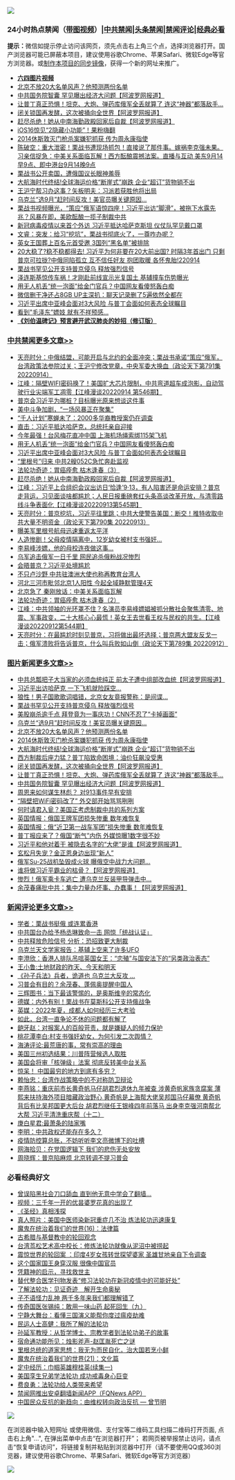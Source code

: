 ![](https://raw.githubusercontent.com/jsvpn/jsproxy/dev/64photo/fqnews-qr.jpg)

<div id="tt">
<h3>24小时热点禁闻（<a href="https://aaa.v2dns.tk/?QAjUl=BgRp5UNKRn&T5Vk=fPVH&Q59Ab=WxGE" target="_blank">带图视频</a>）|<a href="#%E4%B8%AD%E5%85%B1%E7%A6%81%E9%97%BB%E6%9B%B4%E5%A4%9A%E6%96%87%E7%AB%A0">中共禁闻</a>|<a href="#%E5%9B%BE%E7%89%87%E6%96%B0%E9%97%BB%E6%9B%B4%E5%A4%9A%E6%96%87%E7%AB%A0">头条禁闻</a>|<a href="#%E6%96%B0%E9%97%BB%E8%AF%84%E8%AE%BA%E6%9B%B4%E5%A4%9A%E6%96%87%E7%AB%A0">禁闻评论|<a href="#%E5%BF%85%E7%9C%8B%E7%BB%8F%E5%85%B8%E5%A5%BD%E6%96%87">经典必看</a></h3>
<div><b>提示：</b>微信如提示停止访问该网页，须先点击右上角三个点，选择浏览器打开。国产浏览器可能已屏蔽本项目，建议使用谷歌Chrome、苹果Safari、微软Edge等官方浏览器。或<a href="%E5%88%B6%E4%BD%9Cgit%E7%A6%81%E9%97%BB%E9%95%9C%E5%83%8F.md">制作本项目的同步镜像</a>，获得一个新的网址来推广。</div>
<ul>
<li><b><a href="http://d2.v2rss.gq/64.mp4" target="_blank">六四图片视频</a></b></li>
<li><a href="/topimagenews/20220914/1784547.md">北京不放20大名单风声？他预测两份名单</a></li>
<li><a href="/topimagenews/20220914/1784498.md">中共国务院智囊 罕见曝出经济大问题【阿波罗网报道】</a></li>
<li><a href="/topimagenews/20220914/1784499.md">让普丁真正恐惧！坦克、大炮、弹药库俄军全丢就算了 连这“神器”都落敌手…</a></li>
<li><a href="/topimagenews/20220914/1784500.md">闭关锁国再发酵，这次被捅向全世界【阿波罗网报道】</a></li>
<li><a href="/cbnews/20220914/1784517.md">赶尽杀绝！她从中南海勤政殿回家后自裁【阿波罗网报道】</a></li>
<li><a href="/cnnews/20220914/1784573.md">iOS16惊见“2隐藏小功能”！果粉嗨翻</a></li>
<li><a href="/topimagenews/20220914/1784546.md">2014休斯敦灭门枪杀案嫌犯抓获 传为周永康指使</a></li>
<li><a href="/bannedvideo/20220914/1784596.md">陈破空：重大泄密！栗战书遭现场抓包！直接说了那件事。嫁祸李克强未果。习亲信捉急：中美关系面临瓦解！西方酝酿震撼法案。直播与互动 美东9月14早9点、即中港台9月14晚9点</a></li>
<li><a href="/bannedvideo/20220915/1784755.md">栗战书公开卖国，遭俄国议长眼神羞辱</a></li>
<li><a href="/topimagenews/20220914/1784545.md">大航海时代终结!全球海运价格“断崖式”崩跌 企业“超订”货物销不出</a></li>
<li><a href="/comments/20220915/1784725.md">王沪宁帮习办这事？矢板明夫：习派若获胜他将出局</a></li>
<li><a href="/topimagenews/20220914/1784569.md">乌克兰“选9月”赶时间反攻！美官员曝关键原因…</a></li>
<li><a href="/bannedvideo/20220915/1784745.md">栗战书视频曝光，“策应”俄军语惊四座！习近平出访“脚滑”，被拖下水露先兆？风暴在即，美欧酝酿一揽子制裁中共</a></li>
<li><a href="/headline/20220914/1784582.md">新冠病毒疫情以来首个外访 习近平抵达哈萨克斯坦 仪仗队罕见戴口罩</a></li>
<li><a href="/bannedvideo/20220914/1784529.md">文睿：突发：给习“挖坑”，栗战书彻底火了，一尊咋办呢？</a></li>
<li><a href="/comments/20220915/1784743.md">英女王国葬上百名元首受邀 3国列“黑名单”被排除</a></li>
<li><a href="/bannedvideo/20220914/1784589.md">20大稳了?稳不稳都得去! 习近平为何非要在20大前出国? 时隔3年首出门 只剩普京可拉拢?中俄同陷孤立 互不信任好友 抱团取暖 各怀鬼胎!220914</a></li>
<li><a href="/topimagenews/20220915/1784809.md">栗战书罕见公开支持普京侵乌 释放强烈信号</a></li>
<li><a href="/cnnews/20220915/1784799.md">泽连斯基惊传车祸！才刚赴前线宣示光复国土 基辅撞车伤势曝光</a></li>
<li><a href="/cbnews/20220914/1784630.md">用无人机丢“统一泡面”给金门官兵？中国网友看傻怒轰白痴</a></li>
<li><a href="/baitai/20220914/1784363.md">微信删干净还占8GB UP主深扒：聊天记录删了5遍依然全都在</a></li>
<li><a href="/cbnews/20220914/1784549.md">习近平出席中亚峰会面对3大风险 与普丁会面如何表态全球瞩目</a></li>
<li><a href="/comments/20220915/1784775.md">看到"毛泽东”嫖妓 就有不祥预感…</a></li>
<li><b><a href="/comments/20200207/1272816.md" target="_blank">《刘伯温碑记》预言避开武汉肺炎的妙招（修订版）</a></b></li>
</ul>
</div>

<div class="catlist">
<h3><a href="/cbnews/" target="_blank">中共禁闻</a><span><a href="/cbnews/" target="_blank" rel="nofollow">更多文章>></a></span></h3>
<ul>
<li><a href="/cbnews/20220915/1784916.md" target="_blank">天亮时分：中俄结盟，可能开启与北约的全面冲突；栗战书承诺“策应”俄军，台湾政策法参院过关；王沪宁修改党章，中央军委大换血（政论天下第791集 20220914）</a></li>
<li><a href="/cbnews/20220915/1784915.md" target="_blank">江峰：隔壁WIFI密码换了！美国扩大芯片限制，中共弯道超车成泡影，自动驾驶行业尖端军工凋零【江峰漫谈20220914 第546期】</a></li>
<li><a href="/cbnews/20220915/1784875.md" target="_blank">普京会习近平为哪桩？目标曝光原来想谈这件事</a></li>
<li><a href="/cbnews/20220915/1784831.md" target="_blank">美中斗争加剧，“一场风暴正在聚集”</a></li>
<li><a href="/cbnews/20220915/1784830.md" target="_blank">“千人计划”寒蝉未了：2000多华裔教授案仍在调查</a></li>
<li><a href="/cbnews/20220915/1784782.md" target="_blank">直击：习近平抵达哈萨克，总统托亲自迎接</a></li>
<li><a href="/cbnews/20220914/1784641.md" target="_blank">今年最强！台风梅花直冲中国 上海机场绳索绑115架飞机</a></li>
<li><a href="/cbnews/20220914/1784630.md" target="_blank">用无人机丢“统一泡面”给金门官兵？中国网友看傻怒轰白痴</a></li>
<li><a href="/cbnews/20220914/1784549.md" target="_blank">习近平出席中亚峰会面对3大风险 与普丁会面如何表态全球瞩目</a></li>
<li><a href="/cbnews/20220914/1784548.md" target="_blank">“里根号”归来 中共2艘052C急忙奔赴监视</a></li>
<li><a href="/cbnews/20220914/1783675.md" target="_blank">法轮功奇迹：胃癌痊愈 枯木逢春（3）</a></li>
<li><a href="/cbnews/20220914/1784517.md" target="_blank">赶尽杀绝！她从中南海勤政殿回家后自裁【阿波罗网报道】</a></li>
<li><a href="/cbnews/20220914/1784477.md" target="_blank">江峰：习近平上合组织会议出访日‘恰逢’9·13，有人陷害还是命运安排？普京走背运，习见面谈啥都尴尬；人民日报重磅套红头条高谈改革开放，与清零路线斗争表面化【江峰漫谈20220913第545期】</a></li>
<li><a href="/cbnews/20220914/1784460.md" target="_blank">天亮时分：普京挖坑，习近平往里跳；中共大使警告美国：断交！推特收取中共大量不明资金（政论天下第790集 20220913）</a></li>
<li><a href="/cbnews/20220914/1784417.md" target="_blank">曝美军里根号航母迅速重返太平洋</a></li>
<li><a href="/cbnews/20220914/1784416.md" target="_blank">人造惨剧！父母疫情隔离中，12岁幼女被村支书强奸…</a></li>
<li><a href="/cbnews/20220914/1784368.md" target="_blank">李易峰涉嫖，他的母校连夜做这事…</a></li>
<li><a href="/cbnews/20220914/1784367.md" target="_blank">乌军追击俄军一日千里 网民追杀俄粉战况惨烈</a></li>
<li><a href="/cbnews/20220913/1784159.md" target="_blank">会晤普京？习近平处境尴尬</a></li>
<li><a href="/cbnews/20220913/1784110.md" target="_blank">不只卢沙野 中共驻澳洲大使也称再教育台湾人</a></li>
<li><a href="/cbnews/20220913/1784109.md" target="_blank">河北三河市毗邻北京1人阳性 今起全域静默管理4天</a></li>
<li><a href="/cbnews/20220913/1784084.md" target="_blank">北京急了 秦刚放话：中美关系面临瓦解</a></li>
<li><a href="/cbnews/20220913/1783372.md" target="_blank">法轮功奇迹：胃癌痊愈 枯木逢春（2）</a></li>
<li><a href="/cbnews/20220913/1784040.md" target="_blank">江峰：中共领袖的光环罩不住？名演员李易峰嫖娼被抓分散社会聚焦清零、地震、军事政变，二十大核心心最慌！英女王去世看王权与民权的共生。【江峰漫谈20220912第544期】</a></li>
<li><a href="/cbnews/20220913/1783950.md" target="_blank">天亮时分：在最尴尬时刻见普京，习将做出最坏选择；普京两大盟友反戈一击；俄军溃败将告诉普京，什么叫兵败如山倒（政论天下第789集 20220912）</a></li>

</ul>
</div>
<div class="catlist">
<h3><a href="/topimagenews/" target="_blank">图片新闻</a><span><a href="/topimagenews/" target="_blank" rel="nofollow">更多文章>></a></span></h3>
<ul>
<li><a href="/topimagenews/20220915/1784935.md" target="_blank">中共总瓢把子大当家的必须血统纯正 前太子遭中组部改血统【阿波罗网报道】</a></li>
<li><a href="/topimagenews/20220915/1784901.md" target="_blank">习近平出访哈萨克 一下飞机就险踩空…</a></li>
<li><a href="/topimagenews/20220915/1784852.md" target="_blank">狼性！男子国歌歌词唱错，北京女友竟报警称：是间谍…</a></li>
<li><a href="/topimagenews/20220915/1784809.md" target="_blank">栗战书罕见公开支持普京侵乌 释放强烈信号</a></li>
<li><a href="/topimagenews/20220914/1784653.md" target="_blank">美股崩杀逾千点 拜登竟为一事庆功！CNN不忍了“卡掉画面”</a></li>
<li><a href="/topimagenews/20220914/1784569.md" target="_blank">乌克兰“选9月”赶时间反攻！美官员曝关键原因…</a></li>
<li><a href="/topimagenews/20220914/1784547.md" target="_blank">北京不放20大名单风声？他预测两份名单</a></li>
<li><a href="/topimagenews/20220914/1784546.md" target="_blank">2014休斯敦灭门枪杀案嫌犯抓获 传为周永康指使</a></li>
<li><a href="/topimagenews/20220914/1784545.md" target="_blank">大航海时代终结!全球海运价格“断崖式”崩跌 企业“超订”货物销不出</a></li>
<li><a href="/topimagenews/20220914/1784506.md" target="_blank">西方制裁后座力猛？普丁陷致命困境：油价狂飙没受惠</a></li>
<li><a href="/topimagenews/20220914/1784500.md" target="_blank">闭关锁国再发酵，这次被捅向全世界【阿波罗网报道】</a></li>
<li><a href="/topimagenews/20220914/1784499.md" target="_blank">让普丁真正恐惧！坦克、大炮、弹药库俄军全丢就算了 连这“神器”都落敌手…</a></li>
<li><a href="/topimagenews/20220914/1784498.md" target="_blank">中共国务院智囊 罕见曝出经济大问题【阿波罗网报道】</a></li>
<li><a href="/topimagenews/20220914/1784461.md" target="_blank">周恩来如何谋生林彪？ 对913事件早有安排</a></li>
<li><a href="/topimagenews/20220914/1784348.md" target="_blank">“隔壁把WiFi密码改了” 外交部开始骂骂咧咧</a></li>
<li><a href="/topimagenews/20220914/1784324.md" target="_blank">何时请君入瓮？美国正考虑制裁中共的系列方案</a></li>
<li><a href="/topimagenews/20220914/1784302.md" target="_blank">英国情报：俄国王牌军团损失惨重 数年难恢复</a></li>
<li><a href="/topimagenews/20220913/1784139.md" target="_blank">英国情报：俄“近卫第一战车军团”损失惨重 数年难恢复</a></li>
<li><a href="/topimagenews/20220913/1784099.md" target="_blank">普丁报应来了？俄国“断气”内伤 外媒惊曝1数字很不妙</a></li>
<li><a href="/topimagenews/20220913/1784064.md" target="_blank">习近平和他对着干 被隐去名字的“大佬”是谁【阿波罗网报道】</a></li>
<li><a href="/topimagenews/20220913/1784043.md" target="_blank">玄松月失宠？金正恩身边出现“新人”</a></li>
<li><a href="/topimagenews/20220913/1784042.md" target="_blank">俄军Su-25战机坠毁成火球 曝俄空中战力大问题…</a></li>
<li><a href="/topimagenews/20220913/1784041.md" target="_blank">谁将做习近平霸业的枯骨？【阿波罗网报道】</a></li>
<li><a href="/topimagenews/20220913/1784028.md" target="_blank">惨烈！俄军乘卡车逃亡 遭乌克兰反装甲导弹击中…</a></li>
<li><a href="/topimagenews/20220913/1784002.md" target="_blank">余茂春痛批中共：集中力量办坏事、办蠢事！【阿波罗网报道】</a></li>

</ul>
</div>
<div class="catlist">
<h3><a href="/comments/" target="_blank">新闻评论</a><span><a href="/comments/" target="_blank" rel="nofollow">更多文章>></a></span></h3>
<ul>
<li><a href="/comments/20220915/1784938.md" target="_blank">学者：栗战书挺俄 或连累香港</a></li>
<li><a href="/comments/20220915/1784937.md" target="_blank">中共国台办给予杨丞琳致命一击 网惊「统战认证」</a></li>
<li><a href="/comments/20220915/1784920.md" target="_blank">中共释放危险信号 分析：恐招致更大制裁</a></li>
<li><a href="/comments/20220915/1784912.md" target="_blank">乌克兰天文学家报告：基辅上空来了许多UFO</a></li>
<li><a href="/comments/20220915/1784906.md" target="_blank">李澄欣：香港人排队吊唁英国女王：“恋殖”与国安法下的“另类政治表态”</a></li>
<li><a href="/comments/20220915/1784905.md" target="_blank">王小鲁:土地财政的昨天、今天和明天</a></li>
<li><a href="/comments/20220915/1784904.md" target="_blank">《孙子兵法》兵者，诡道也 乌克兰大反攻 …</a></li>
<li><a href="/comments/20220915/1784898.md" target="_blank">习普会有目的？余茂春、蓬佩奥提醒中国人</a></li>
<li><a href="/comments/20220915/1784885.md" target="_blank">三辉图书：当下最该警惕的，是奥斯维辛的常态化</a></li>
<li><a href="/comments/20220915/1784884.md" target="_blank">德媒：内外有别！栗战书在莫斯科公开支持俄战争</a></li>
<li><a href="/comments/20220915/1784883.md" target="_blank">英媒：2022年夏，成都人如何经历三大考验</a></li>
<li><a href="/comments/20220915/1784881.md" target="_blank">如此，台湾一直争论不休的问题都有解了</a></li>
<li><a href="/comments/20220915/1784880.md" target="_blank">龅牙赵：对报案人的百般苛责，就是嫌疑人的倾力保护</a></li>
<li><a href="/comments/20220915/1784879.md" target="_blank">桃花潭李白:村支书强奸幼女，为何引发二次舆情？</a></li>
<li><a href="/comments/20220915/1784878.md" target="_blank">海涛评论:最荒唐的事，常有崇高的理由</a></li>
<li><a href="/comments/20220915/1784869.md" target="_blank">美国三州初选结果：川普阵营候选人取胜</a></li>
<li><a href="/comments/20220915/1784868.md" target="_blank">美国会将审「核弹级」法案 彻底反转美中台关系</a></li>
<li><a href="/comments/20220915/1784837.md" target="_blank">惊呆！ 中国最穷的地方到底有多穷？</a></li>
<li><a href="/comments/20220915/1784836.md" target="_blank">赖怡忠：台湾作战策略中的不对称防卫辩论</a></li>
<li><a href="/comments/20220915/1784829.md" target="_blank">李燕铭：重庆前市长黄奇帆马仔胡君烈退休九年被查 涉黄奇帆家族贪腐案 薄熙来扶持海外项目暗藏政治野心 黄奇帆是上海帮大佬吴邦国马仔幕僚 黄奇帆背后有比吴邦国更大后台 胡君烈继任王银峰四年前落马 出身李克强河南帮北大帮 习近平清洗重庆帮（十二）</a></li>
<li><a href="/comments/20220915/1784819.md" target="_blank">庚白星君:最萧条的陆家嘴</a></li>
<li><a href="/comments/20220915/1784791.md" target="_blank">李明：中共政权还能存在多久？</a></li>
<li><a href="/comments/20220915/1784790.md" target="_blank">疫情防控算总账，不妨听听李文亮微博下的吐槽</a></li>
<li><a href="/comments/20220915/1784789.md" target="_blank">网海拾贝：在党国逻辑下 我们的悲伤无处安放</a></li>
<li><a href="/comments/20220915/1784788.md" target="_blank">周晓辉：普京陷麻烦 北京转调不提习普会</a></li>

</ul>
</div>

<div class="catlist">
<h3>必看经典好文</h3>
<ul>
<li><a href="/topimagenews/20200928/1404412.md" target="_blank">曾误陷黑社会刀口舔血 直到他无意中学会了翻墙&#8230;</a></li>
<li><a href="/aomi/qiwen/20151223/484507.md" target="_blank">视频：三千年一开的优昙婆罗花真的出现了</a></li>
<li><a href="/tculture/20201113/1430493.md" target="_blank">《圣经》真相浅探</a></li>
<li><a href="/comments/20210215/1487728.md" target="_blank">真人照片：美国中医师染新冠重症几不治 炼法轮功迅速康复</a></li>
<li><a href="/topimagenews/20180615/958090.md" target="_blank">魔鬼在统治着我们的世界(16)：法律篇</a></li>
<li><a href="/comments/20220503/1727847.md" target="_blank">古希腊与基督教中的轮回观念</a></li>
<li><a href="/cbnews/20220707/1755000.md" target="_blank">台湾茑松艺术高中校长：修炼法轮功就像从泥沼中被捞起</a></li>
<li><a href="/comments/20210307/1499941.md" target="_blank">震惊世界的轮回案 ：印度4岁女孩转世探望婆家 圣雄甘地亲自下令调查</a></li>
<li><a href="/bannedvideo/20220606/1742248.md" target="_blank">这个国家国王身穿汉服 很像中国官员</a></li>
<li><a href="/tculture/xiulian/20150708/421752.md" target="_blank">凭籍神的启示，寻找救世主</a></li>
<li><a href="/comments/20210720/1518906.md" target="_blank">替代整合医学刊物发表“修习法轮功在新冠疫情中的可能好处”</a></li>
<li><a href="/comments/20200307/1289968.md" target="_blank">了解法轮功：见证奇迹　解开生命奥秘</a></li>
<li><a href="/comments/20190427/1119935.md" target="_blank">子不语怪力乱神 两千多年来我们都理解错了</a></li>
<li><a href="/comments/20220214/1691990.md" target="_blank">传奇国医张锡纯：敢用一味山药 起死回生（九）</a></li>
<li><a href="/comments/20200527/1273654.md" target="_blank">宁静大舞台：看懂三国演义能帮你度过瘟疫劫难</a></li>
<li><a href="/ccpdope/20200729/1369047.md" target="_blank">民运人士高健：我所了解的法轮功</a></li>
<li><a href="/comments/20210629/1576797.md" target="_blank">孙延军教授：从哲学博士、宗教学者到法轮功弟子的故事</a></li>
<li><a href="/tculture/20151001/455916.md" target="_blank">宿命通功能所见：烛影斧声-赵匡胤死亡之谜</a></li>
<li><a href="/tculture/20171201/863884.md" target="_blank">里根总统的道家思想：我无为而民自化，治大国若烹小鲜</a></li>
<li><a href="/comments/20180802/980476.md" target="_blank">魔鬼在统治着我们的世界(21)：文化篇</a></li>
<li><a href="/tculture/20161028/606931.md" target="_blank">定中经历：巾帼英雄穆桂英(续集一)</a></li>
<li><a href="/comments/20210509/1542373.md" target="_blank">美国孪生兄弟学法轮功 成功戒毒身心巨变</a></li>
<li><a href="/comments/20220522/1736045.md" target="_blank">费良勇：法轮功给人类带来希望</a></li>
<li><a href="/comments/20200503/1322531.md" target="_blank">禁闻网推出安卓翻墙新闻APP（FQNews APP）</a></li>
<li><a href="/comments/20220713/1757701.md" target="_blank">中国民众反抗的新趋向：由维权转向政治反抗 — 曾节明</a></li>

</ul>
</div>

![](https://raw.githubusercontent.com/jsvpn/jsproxy/dev/64photo/fqnews-qr.jpg)

在浏览器中输入短网址 或使用微信、支付宝等二维码工具扫描二维码打开页面, 点击右上角"...", 在弹出菜单中点击“在浏览器打开”； 若网页被举报禁止访问，请点击“恢复申请访问”，将链接复制并粘贴到浏览器中打开（请不要使用QQ或360浏览器，建议使用谷歌Chrome、苹果Safari、微软Edge等官方浏览器）

![](https://raw.githubusercontent.com/jsvpn/jsproxy/dev/64photo/wx.jpg)